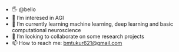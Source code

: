 - 🖐 @bello
- 🔭 I’m interesed in AGI
- 🌱 I’m currently learning machine learning, deep learning and basic computational neuroscience
- 👯 I’m looking to collaborate on some research projects
- 📫 How to reach me: bmtukur621@gmail.com

<!--
**bmt621/bmt621** is a ✨ _special_ ✨ repository because its `README.md` (this file) appears on your GitHub profile.

Here are some ideas to get you started:

- 🔭 I’m interesed in AGI
- 🌱 I’m currently learning machine learning, deep learning and basic computational neuroscience
- 👯 I’m looking to collaborate on some research projects
- 📫 How to reach me: bmt621@gmail.com
-->
